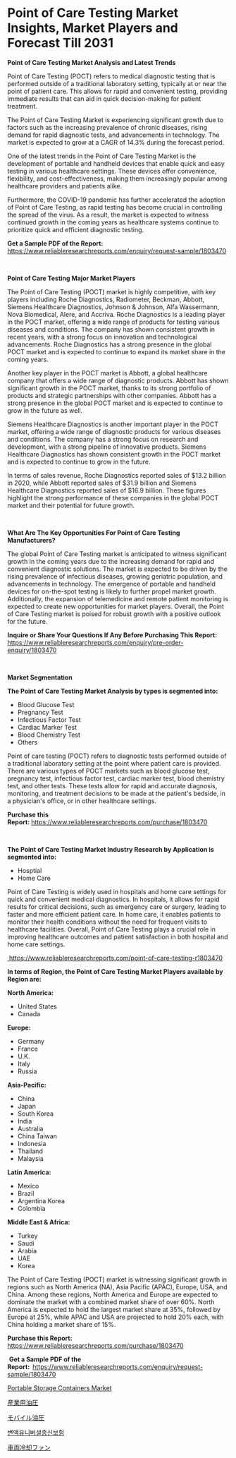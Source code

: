 <p><h1>Point of Care Testing Market Insights, Market Players and Forecast Till 2031</h1></p><p><strong>Point of Care Testing Market Analysis and Latest Trends</strong></p>
<p><p>Point of Care Testing (POCT) refers to medical diagnostic testing that is performed outside of a traditional laboratory setting, typically at or near the point of patient care. This allows for rapid and convenient testing, providing immediate results that can aid in quick decision-making for patient treatment.</p><p>The Point of Care Testing Market is experiencing significant growth due to factors such as the increasing prevalence of chronic diseases, rising demand for rapid diagnostic tests, and advancements in technology. The market is expected to grow at a CAGR of 14.3% during the forecast period.</p><p>One of the latest trends in the Point of Care Testing Market is the development of portable and handheld devices that enable quick and easy testing in various healthcare settings. These devices offer convenience, flexibility, and cost-effectiveness, making them increasingly popular among healthcare providers and patients alike.</p><p>Furthermore, the COVID-19 pandemic has further accelerated the adoption of Point of Care Testing, as rapid testing has become crucial in controlling the spread of the virus. As a result, the market is expected to witness continued growth in the coming years as healthcare systems continue to prioritize quick and efficient diagnostic testing.</p></p>
<p><strong>Get a Sample PDF of the Report:&nbsp;</strong> <a href="https://www.reliableresearchreports.com/enquiry/request-sample/1803470">https://www.reliableresearchreports.com/enquiry/request-sample/1803470</a></p>
<p>&nbsp;</p>
<p><strong>Point of Care Testing Major Market Players</strong></p>
<p><p>The Point of Care Testing (POCT) market is highly competitive, with key players including Roche Diagnostics, Radiometer, Beckman, Abbott, Siemens Healthcare Diagnostics, Johnson & Johnson, Alfa Wassermann, Nova Biomedical, Alere, and Accriva. Roche Diagnostics is a leading player in the POCT market, offering a wide range of products for testing various diseases and conditions. The company has shown consistent growth in recent years, with a strong focus on innovation and technological advancements. Roche Diagnostics has a strong presence in the global POCT market and is expected to continue to expand its market share in the coming years.</p><p>Another key player in the POCT market is Abbott, a global healthcare company that offers a wide range of diagnostic products. Abbott has shown significant growth in the POCT market, thanks to its strong portfolio of products and strategic partnerships with other companies. Abbott has a strong presence in the global POCT market and is expected to continue to grow in the future as well.</p><p>Siemens Healthcare Diagnostics is another important player in the POCT market, offering a wide range of diagnostic products for various diseases and conditions. The company has a strong focus on research and development, with a strong pipeline of innovative products. Siemens Healthcare Diagnostics has shown consistent growth in the POCT market and is expected to continue to grow in the future.</p><p>In terms of sales revenue, Roche Diagnostics reported sales of $13.2 billion in 2020, while Abbott reported sales of $31.9 billion and Siemens Healthcare Diagnostics reported sales of $16.9 billion. These figures highlight the strong performance of these companies in the global POCT market and their potential for future growth.</p></p>
<p>&nbsp;</p>
<p><strong>What Are The Key Opportunities For Point of Care Testing Manufacturers?</strong></p>
<p><p>The global Point of Care Testing market is anticipated to witness significant growth in the coming years due to the increasing demand for rapid and convenient diagnostic solutions. The market is expected to be driven by the rising prevalence of infectious diseases, growing geriatric population, and advancements in technology. The emergence of portable and handheld devices for on-the-spot testing is likely to further propel market growth. Additionally, the expansion of telemedicine and remote patient monitoring is expected to create new opportunities for market players. Overall, the Point of Care Testing market is poised for robust growth with a positive outlook for the future.</p></p>
<p><strong>Inquire or Share Your Questions If Any Before Purchasing This Report:</strong> <a href="https://www.reliableresearchreports.com/enquiry/pre-order-enquiry/1803470">https://www.reliableresearchreports.com/enquiry/pre-order-enquiry/1803470</a></p>
<p>&nbsp;</p>
<p><strong>Market Segmentation</strong></p>
<p><strong>The Point of Care Testing Market Analysis by types is segmented into:</strong></p>
<p><ul><li>Blood Glucose Test</li><li>Pregnancy Test</li><li>Infectious Factor Test</li><li>Cardiac Marker Test</li><li>Blood Chemistry Test</li><li>Others</li></ul></p>
<p><p>Point of care testing (POCT) refers to diagnostic tests performed outside of a traditional laboratory setting at the point where patient care is provided. There are various types of POCT markets such as blood glucose test, pregnancy test, infectious factor test, cardiac marker test, blood chemistry test, and other tests. These tests allow for rapid and accurate diagnosis, monitoring, and treatment decisions to be made at the patient's bedside, in a physician's office, or in other healthcare settings.</p></p>
<p><strong>Purchase this Report:&nbsp;</strong><a href="https://www.reliableresearchreports.com/purchase/1803470">https://www.reliableresearchreports.com/purchase/1803470</a></p>
<p>&nbsp;</p>
<p><strong>The Point of Care Testing Market Industry Research by Application is segmented into:</strong></p>
<p><ul><li>Hosptial</li><li>Home Care</li></ul></p>
<p><p>Point of Care Testing is widely used in hospitals and home care settings for quick and convenient medical diagnostics. In hospitals, it allows for rapid results for critical decisions, such as emergency care or surgery, leading to faster and more efficient patient care. In home care, it enables patients to monitor their health conditions without the need for frequent visits to healthcare facilities. Overall, Point of Care Testing plays a crucial role in improving healthcare outcomes and patient satisfaction in both hospital and home care settings.</p></p>
<p><a href="https://www.reliableresearchreports.com/point-of-care-testing-r1803470">&nbsp;https://www.reliableresearchreports.com/point-of-care-testing-r1803470</a></p>
<p><strong>In terms of Region, the Point of Care Testing Market Players available by Region are:</strong></p>
<p>
    <p> <strong> North America: </strong>
        <ul>
            <li>United States</li>
            <li>Canada</li>
        </ul>
        </p> 
    <p> <strong> Europe: </strong>
        <ul>
            <li>Germany</li>
            <li>France</li>
            <li>U.K.</li>
            <li>Italy</li>
            <li>Russia</li>
        </ul>
        </p> 
    <p> <strong> Asia-Pacific: </strong>
        <ul>
            <li>China</li>
            <li>Japan</li>
            <li>South Korea</li>
            <li>India</li>
            <li>Australia</li>
            <li>China Taiwan</li>
            <li>Indonesia</li>
            <li>Thailand</li>
            <li>Malaysia</li>
        </ul>
        </p> 
    <p> <strong> Latin America: </strong>
        <ul>
            <li>Mexico</li>
            <li>Brazil</li>
            <li>Argentina Korea</li>
            <li>Colombia</li>
        </ul>
        </p> 
    <p> <strong> Middle East & Africa: </strong>
        <ul>
            <li>Turkey</li>
            <li>Saudi</li>
            <li>Arabia</li>
            <li>UAE</li>
            <li>Korea</li>
        </ul>
    </p>
    </p>
<p><p>The Point of Care Testing (POCT) market is witnessing significant growth in regions such as North America (NA), Asia Pacific (APAC), Europe, USA, and China. Among these regions, North America and Europe are expected to dominate the market with a combined market share of over 60%. North America is expected to hold the largest market share at 35%, followed by Europe at 25%, while APAC and USA are projected to hold 20% each, with China holding a market share of 15%.</p></p>
<p><strong>Purchase this Report: </strong><a href="https://www.reliableresearchreports.com/purchase/1803470">https://www.reliableresearchreports.com/purchase/1803470</a></p>
<p>&nbsp;<strong>Get a Sample PDF of the Report:&nbsp;&nbsp;</strong><a href="https://www.reliableresearchreports.com/enquiry/request-sample/1803470">https://www.reliableresearchreports.com/enquiry/request-sample/1803470</a></p>
<p><strong></strong></p>
<p><p><a href="https://www.linkedin.com/pulse/portable-storage-containersnbspmarket-focuses-market-share-lykwc?trackingId=k6V6Vu%2ByiiOSzfdiJicsiw%3D%3D">Portable Storage Containers Market</a></p><p><a href="https://github.com/EstelWisozk1/Market-Research-Report-List-1/blob/main/998683046777.md">産業用油圧</a></p><p><a href="https://github.com/andym141978/Market-Research-Report-List-1/blob/main/122266546778.md">モバイル油圧</a></p><p><a href="https://github.com/rick7624/Market-Research-Report-List-1/blob/main/679709142646.md">변액유니버셜종신보험</a></p><p><a href="https://medium.com/@urinalisis45667/%E6%AC%A1%E3%81%AE%E6%96%87%E7%AB%A0%E3%82%92%E6%97%A5%E6%9C%AC%E8%AA%9E%E3%81%AB%E8%A8%B3%E3%81%99%E3%81%A8-%E8%87%AA%E5%8B%95%E8%BB%8A%E7%94%A8%E5%86%B7%E5%8D%B4%E3%83%95%E3%82%A1%E3%83%B3%E5%B8%82%E5%A0%B4%E3%82%A4%E3%83%B3%E3%82%B5%E3%82%A4%E3%83%88-%E5%B8%82%E5%A0%B4%E3%81%AE%E3%83%88%E3%83%AC%E3%83%B3%E3%83%89-%E6%88%90%E9%95%B7-2024%E5%B9%B4%E3%81%8B%E3%82%892031%E5%B9%B4%E3%81%BE%E3%81%A7%E3%81%AE%E4%BA%88%E6%B8%AC-dc033e5ba9e6">車両冷却ファン</a></p></p>